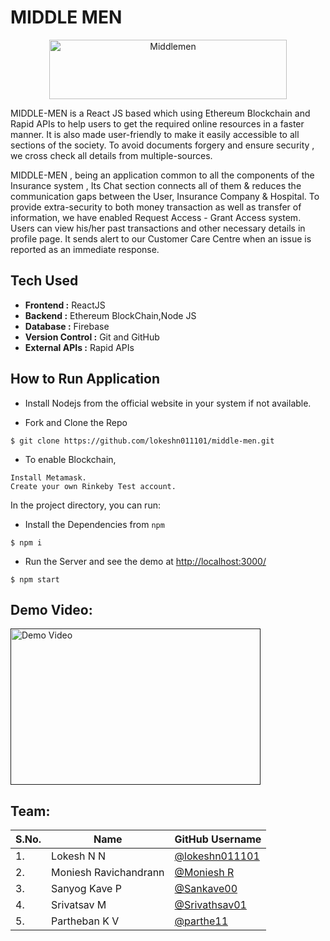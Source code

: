 # MIDDLE MEN

<div align="center"> <img align="center" alt="Middlemen" src="https://raw.githubusercontent.com/lokeshn011101/middle-men/main/src/images/Middlemen%20logo.jpeg" height='95' width='380'> </a> </div>

MIDDLE-MEN is a React JS based which using Ethereum Blockchain and Rapid APIs to help users to get the required online resources in a faster manner.  It is also made user-friendly to make it easily accessible to all sections of the society. To avoid documents forgery and ensure security , we cross check all details from multiple-sources. 

MIDDLE-MEN , being an application common to all the components of the Insurance system , Its Chat section connects all of them & reduces the communication gaps between the User, Insurance Company & Hospital. To provide extra-security to both money transaction as well as transfer of information, we have enabled Request Access - Grant Access system. Users can view his/her past transactions and other necessary details in profile page. It sends alert to our Customer Care Centre when an issue is reported as an immediate response. 

## Tech Used
- **Frontend :** ReactJS
- **Backend :** Ethereum BlockChain,Node JS
- **Database :** Firebase
- **Version Control :** Git and GitHub
- **External APIs :** Rapid APIs


## How to Run Application

- Install Nodejs from the official website in your system if not available.

- Fork and Clone the Repo
```
$ git clone https://github.com/lokeshn011101/middle-men.git
```
- To enable Blockchain,
```
Install Metamask.
Create your own Rinkeby Test account.
```
In the project directory, you can run:

- Install the Dependencies from `npm`
```
$ npm i
```

- Run the Server and see the demo at [http://localhost:3000/](http://localhost:3000/)
```
$ npm start
```

## Demo Video:

<a href=""> <img src="
https://raw.githubusercontent.com/lokeshn011101/middle-men/main/src/images/homepage.png" alt="Demo Video" height='250' width='400'/> </a>

## Team:

| S.No. | Name                        |  GitHub Username                                       |
| ----- | --------------------------- | ----------------------------------------------------   |
| 1.    | Lokesh N N                  |  [@lokeshn011101](https://github.com/lokeshn011101)    |
| 2.    | Moniesh Ravichandrann       |  [@Moniesh R](https://github.com/monieshravichandrran) |
| 3.    | Sanyog Kave P               |  [@Sankave00](https://github.com/sankave00)            |
| 4.    | Srivatsav M                 |  [@Srivathsav01](https://github.com/srivathsav01)      |
| 5.    | Partheban K V               |  [@parthe11](https://github.com/parthe11)              |
